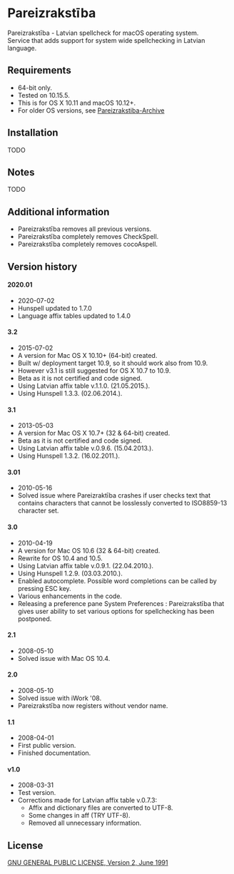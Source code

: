 # Pareizrakstība

Pareizrakstība - Latvian spellcheck for macOS operating system.  
Service that adds support for system wide spellchecking in Latvian language.

## Requirements

* 64-bit only.
* Tested on 10.15.5.
* This is for OS X 10.11 and macOS 10.12+.  
* For older OS versions, see [Pareizrakstiba-Archive](https://github.com/WARP-LAB/Pareizrakstiba-Archive)

## Installation

TODO

## Notes

TODO

## Additional information

* Pareizrakstība removes all previous versions.
* Pareizrakstība completely removes CheckSpell.
* Pareizrakstība completely removes cocoAspell.

## Version history

#### 2020.01

* 2020-07-02  
* Hunspell updated to 1.7.0  
* Language affix tables updated to 1.4.0  

#### 3.2

* 2015-07-02
* A version for Mac OS X 10.10+ (64-bit) created.
* Built w/ deployment target 10.9, so it should work also from 10.9.
* However v3.1 is still suggested for OS X 10.7 to 10.9.
* Beta as it is not certified and code signed.
* Using Latvian affix table v.1.1.0. (21.05.2015.).
* Using Hunspell 1.3.3. (02.06.2014.).

#### 3.1

* 2013-05-03
* A version for Mac OS X 10.7+ (32 & 64-bit) created.
* Beta as it is not certified and code signed.
* Using Latvian affix table v.0.9.6. (15.04.2013.).
* Using Hunspell 1.3.2. (16.02.2011.).

#### 3.01

* 2010-05-16
* Solved issue where Pareizraktība crashes if user checks text that contains characters that cannot be losslessly converted to ISO8859-13 character set.

#### 3.0

* 2010-04-19
* A version for Mac OS 10.6 (32 & 64-bit) created.
* Rewrite for OS 10.4 and 10.5.
* Using Latvian affix table v.0.9.1. (22.04.2010.).
* Using Hunspell 1.2.9. (03.03.2010.).
* Enabled autocomplete. Possible word completions can be called by pressing ESC key.
* Various enhancements in the code.
* Releasing a preference pane System Preferences : Pareizrakstība that gives user ability to set various options for spellchecking has been postponed.

#### 2.1

* 2008-05-10
* Solved issue with Mac OS 10.4.

#### 2.0

* 2008-05-10
* Solved issue with iWork '08.
* Pareizrakstība now registers without vendor name.

#### 1.1

* 2008-04-01
* First public version.
* Finished documentation.

#### v1.0

* 2008-03-31
* Test version.
* Corrections made for Latvian affix table v.0.7.3:
	- Affix and dictionary files are converted to UTF-8.
	- Some changes in aff (TRY UTF-8).
	- Removed all unnecessary information.

## License

[GNU GENERAL PUBLIC LICENSE, Version 2, June 1991](https://www.gnu.org/licenses/old-licenses/gpl-2.0.en.html)
